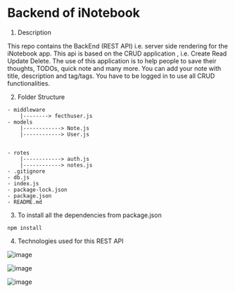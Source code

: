# Backend of iNotebook

1. Description

This repo contains the BackEnd (REST API) i.e. server side rendering for the iNotebook app. This api is based on the CRUD application , i.e. Create Read Update Delete. The use of this application is to help people to save their thoughts, TODOs, quick note and many more. You can add your note with title, description and tag/tags. You have to be logged in to use all CRUD functionalities.

2. Folder Structure
```
- middleware
    |--------> fecthuser.js
- models
    |------------> Note.js
    |------------> User.js


- rotes
    |------------> auth.js
    |------------> notes.js
- .gitignore
- db.js
- index.js
- package-lock.json
- package.json
- README.md
```

3. To install all the dependencies from package.json

```npm install```

4. Technologies used for this REST API

![image](https://user-images.githubusercontent.com/76507095/176988409-f921fa53-1122-4b3e-abce-3761510a59b5.png)

![image](https://user-images.githubusercontent.com/76507095/176988413-b276b231-be48-4705-9a86-ec05900dbbf8.png)

![image](https://user-images.githubusercontent.com/76507095/176988439-28a480e6-c30a-4361-b0a7-1ff70c2df990.png)
